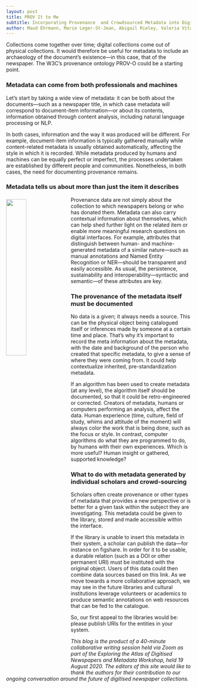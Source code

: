 ```yaml
---
layout: post
title: PROV It to Me
subtitle: Incorporating Provenance  and Crowdsourced Metadata into Digitised Newspaper Collections
author: Maud Ehrmann, Marie Leger-St-Jean, Abigail Rieley, Valeria Vitale and Ivo Zandhuis
---
```


Collections come together over time; digital collections come out of physical collections. It would therefore be useful for metadata to include an archaeology of the document’s existence—in this case, that of the newspaper. The W3C’s provenance ontology PROV-O could be a starting point.

### Metadata can come from both professionals and machines

Let’s start by taking a wide view of metadata: it can be both about the documents—such as a newspaper title, in which case metadata will correspond to document-item information—or about its contents, information obtained through content analysis, including natural language processing or NLP.

In both cases, information and the way it was produced will be different. For example, document-item information is typically gathered manually while content-related metadata is usually obtained automatically, affecting the style in which it is recorded. While metadata produced by humans and machines can be equally perfect or imperfect, the processes undertaken are established by different people and communities. Nonetheless, in both cases, the need for documenting provenance remains.

### Metadata tells us about more than just the item it describes

<img src="https://cdn.pixabay.com/photo/2017/06/28/10/23/binary-2450188_1280.jpg" style="float: left; padding: 7px 10px 0px 0px;" width="33%">  
Provenance data are not simply about the collection to which newspapers belong or who has donated them. Metadata can also carry contextual information about themselves, which can help shed further light on the related item or enable more meaningful research questions on digital interfaces. For example, attributes that distinguish between human- and machine-generated metadata of a similar nature—such as manual annotations and Named Entity Recognition or NER—should be transparent and easily accessible. As usual, the persistence, sustainability and interoperability—syntactic and semantic—of these attributes are key.

### The provenance of the metadata itself must be documented

No data is a given; it always needs a source. This can be the physical object being catalogued itself or inferences made by someone at a certain time and place. That’s why it’s important to record the meta information about the metadata, with the date and background of the person who created that specific metadata, to give a sense of where they were coming from. It could help contextualize inherited, pre-standardization metadata.

If an algorithm has been used to create metadata (at any level), the algorithm itself should be documented, so that it could be retro-engineered or corrected. Creators of metadata, humans or computers performing an analysis, affect the data. Human experience (time, culture, field of study, whims and attitude of the moment) will always color the work that is being done, such as the focus or style. In contrast, computer algorithms do what they are programmed to do, by humans with their own experiences. Which is more useful? Human insight or gathered, supported knowledge?

### What to do with metadata generated by individual scholars and crowd-sourcing

Scholars often create provenance or other types of metadata that provides a new perspective or is better for a given task within the subject they are investigating. This metadata could be given to the library, stored and made accessible within the interface.

If the library is unable to insert this metadata in their system, a scholar can publish the data—for instance on figshare. In order for it to be usable, a durable relation (such as a DOI or other permanent URI) must be instituted with the original object. Users of this data could then combine data sources based on this link. As we move towards a more collaborative approach, we may see in the future libraries and cultural institutions leverage volunteers or academics to produce semantic annotations on web resources that can be fed to the catalogue.

So, our first appeal to the libraries would be: please publish URIs for the entities in your system.

*This blog is the product of a 40-minute collaborative writing session held via Zoom as part of the Exploring the Atlas of Digitised Newspapers and Metadata Workshop, held 19 August 2020. The editors of this site would like to thank the authors for their contribution to our ongoing conversation around the future of digitised newspaper collections.*
 
 
